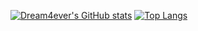 [![Dream4ever's GitHub stats](https://github-readme-stats.vercel.app/api?username=Dream4ever&count_private=true&show_icons=true&theme=merko)](https://github.com/anuraghazra/github-readme-stats)
[![Top Langs](https://github-readme-stats.vercel.app/api/top-langs/?username=Dream4ever&count_private=true&show_icons=true&theme=merko&langs_count=3)](https://github.com/anuraghazra/github-readme-stats)
